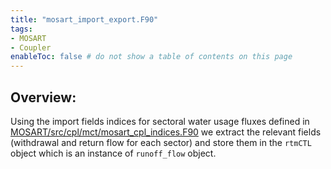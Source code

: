 ```yaml
---
title: "mosart_import_export.F90"
tags:
- MOSART
- Coupler
enableToc: false # do not show a table of contents on this page
---
```



## Overview:
Using the import fields indices for sectoral water usage fluxes defined in [MOSART/src/cpl/mct/mosart_cpl_indices.F90](Documentation/MOSART/mosart_cpl_indices.md) we extract the relevant fields (withdrawal and return flow for each sector) and store them in the `rtmCTL` object which is an instance of `runoff_flow` object.

